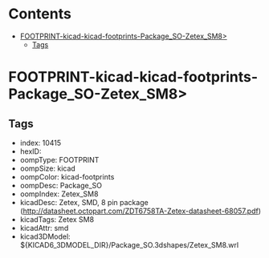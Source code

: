 



Contents
========

* [FOOTPRINT-kicad-kicad-footprints-Package_SO-Zetex_SM8>](#footprint-kicad-kicad-footprints-package_so-zetex_sm8)
	* [Tags](#tags)

# FOOTPRINT-kicad-kicad-footprints-Package_SO-Zetex_SM8>

## Tags

- index: 10415
- hexID: 
- oompType: FOOTPRINT
- oompSize: kicad
- oompColor: kicad-footprints
- oompDesc: Package_SO
- oompIndex: Zetex_SM8
- kicadDesc: Zetex,  SMD, 8 pin package (http://datasheet.octopart.com/ZDT6758TA-Zetex-datasheet-68057.pdf)
- kicadTags: Zetex SM8
- kicadAttr: smd
- kicad3DModel: ${KICAD6_3DMODEL_DIR}/Package_SO.3dshapes/Zetex_SM8.wrl
